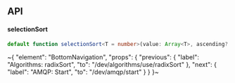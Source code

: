 

## API

#### selectionSort

```ts
default function selectionSort<T = number>(value: Array<T>, ascending?: boolean): Array<T>;
```

~{
  "element": "BottomNavigation",
  "props": {
    "previous": {
      "label": "Algorithms: radixSort",
      "to": "/dev/algorithms/use/radixSort"
    },
    "next": {
      "label": "AMQP: Start",
      "to": "/dev/amqp/start"
    }
  }
}~
